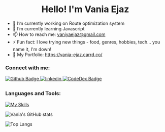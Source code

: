  <h1 align="center">Hello! I'm Vania Ejaz</h1>

- 🔭 I’m currently working on Route optimization system 
- 🌱 I’m currently learning Javascript
- 📫 How to reach me: vaniyaejaz@gmail.com
- ⚡ Fun fact: I love trying new things - food, genres, hobbies, tech... you name it, I'm down!
- 📜 My Portfolio: https://vania-ejaz.carrd.co/
  
### Connect with me:
<div id="badges">
  <a href="https://github.com/VE-Vaniya">
    <img src="https://img.shields.io/badge/Github-white?style=for-the-badge&logo=Github&logoColor=black" alt="Github Badge"/>
  </a>
<a href="https://www.linkedin.com/in/vaniya-ejaz-968209293" target="_blank">
<img src=https://img.shields.io/badge/linkedin-%231E77B5.svg?&style=for-the-badge&logo=linkedin&logoColor=white alt=linkedin style="margin-bottom: 5px;" />
</a>
 <a href="https://www.codedex.io/@titababes" target="_blank">
<img src="https://img.shields.io/badge/CodeDex-FF6B00?style=for-the-badge&logo=codepen&logoColor=white" alt="CodeDex Badge"/>
</a>
</div>

### Languages and Tools:
[![My Skills](https://skillicons.dev/icons?i=python,c,c++,sql,firebase,github,git,javascript,react,node,postman,xd&perline=5)](https://skillicons.dev)

![Vania's GitHub stats](https://github-readme-stats.vercel.app/api?username=VE-Vaniya&show_icons=true&theme=dark)

![Top Langs](https://github-readme-stats.vercel.app/api/top-langs/?username=VE-Vaniya&theme=dark)

